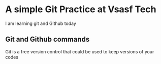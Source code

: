 # A simple Git Practice at Vsasf Tech
I am learning git and Github today
## Git and Github commands
Git is a free version control that could be used to keep versions of your codes
